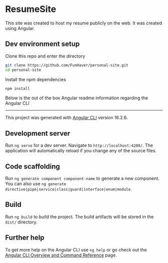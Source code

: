 # ResumeSite
This site was created to host my resume publicly on the web. It was created using Angular.

## Dev environment setup

Clone this repo and enter the directory
```bash
git clone https://github.com/FunHaver/personal-site.git
cd personal-site
```

Install the npm dependencies
```bash
npm install
```

Below is the out of the box Angular readme information regarding the Angular CLI

---------------------------------------------------------------------------------

This project was generated with [Angular CLI](https://github.com/angular/angular-cli) version 16.2.6.

## Development server

Run `ng serve` for a dev server. Navigate to `http://localhost:4200/`. The application will automatically reload if you change any of the source files.

## Code scaffolding

Run `ng generate component component-name` to generate a new component. You can also use `ng generate directive|pipe|service|class|guard|interface|enum|module`.

## Build

Run `ng build` to build the project. The build artifacts will be stored in the `dist/` directory.

## Further help

To get more help on the Angular CLI use `ng help` or go check out the [Angular CLI Overview and Command Reference](https://angular.io/cli) page.
